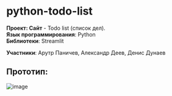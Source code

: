 # python-todo-list
**Проект: Сайт** - Todo list (список дел).<br>
**Язык программирования**: Python<br>
**Библиотеки**: Streamlit<br>

**Участники**: Арутр Паничев, Александр Деев, Денис Дунаев<br>

## Прототип:
![image](https://user-images.githubusercontent.com/131642424/233937744-d97b723d-7e64-4d4a-abfd-59cf95b18fb7.png)
